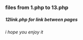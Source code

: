 ### files from 1.php to 13.php
##### 12link.php for link between pages
###### i hope you enjoy it


